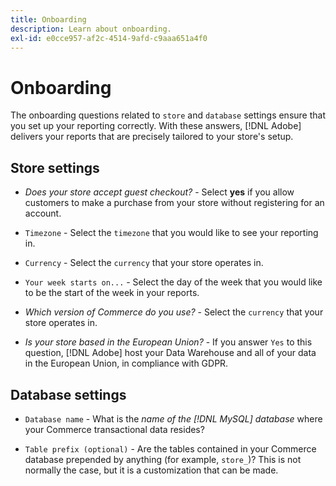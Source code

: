 ```yaml
---
title: Onboarding
description: Learn about onboarding.
exl-id: e0cce957-af2c-4514-9afd-c9aaa651a4f0
---
```

# Onboarding

The onboarding questions related to `store` and `database` settings ensure that you set up your reporting correctly. With these answers, [!DNL Adobe] delivers your reports that are precisely tailored to your store's setup.

## Store settings

-  *Does your store accept guest checkout?* - Select **yes** if you allow customers to make a purchase from your store without registering for an account.

-  `Timezone` - Select the `timezone` that you would like to see your reporting in.

-  `Currency` - Select the `currency` that your store operates in.

-  `Your week starts on...` - Select the day of the week that you would like to be the start of the week in your reports.

-  *Which version of Commerce do you use?* - Select the `currency` that your store operates in.

-  *Is your store based in the European Union?* - If you answer `Yes` to this question, [!DNL Adobe] host your Data Warehouse and all of your data in the European Union, in compliance with GDPR.

## Database settings

-  `Database name` - What is the *name of the [!DNL MySQL] database* where your Commerce transactional data resides?

-  `Table prefix (optional)` - Are the tables contained in your Commerce database prepended by anything (for example, `store_`)? This is not normally the case, but it is a customization that can be made.

